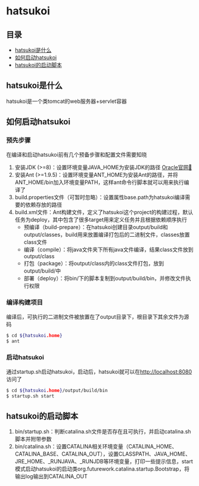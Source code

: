 # hatsukoi
## 目录
- [hatsukoi是什么](#hatsukoi是什么)
- [如何启动hatsukoi](#如何启动hatsukoi)
- [hatsukoi的启动脚本](#hatsukoi的启动脚本)
## hatsukoi是什么
hatsukoi是一个类tomcat的web服务器+servlet容器
## 如何启动hatsukoi
### 预先步骤
在编译和启动hatsukoi前有几个预备步骤和配置文件需要知晓
1. 安装JDK (>=8)：设置环境变量JAVA_HOME为安装JDK的路径 [Oracle官网🔗](https://www.oracle.com/java/technologies/downloads/)
2. 安装Ant (>=1.9.5)：设置环境变量ANT_HOME为安装Ant的路径，并将ANT_HOME/bin加入环境变量PATH，这样ant命令行脚本就可以用来执行编译了
3. build.properties文件（可暂时忽略）：设置属性base.path为hatsukoi编译需要的依赖存放的路径
4. build.xml文件：Ant构建文件，定义了hatsukoi这个project的构建过程，默认任务为deploy，其中包含了很多target用来定义任务并且根据依赖顺序执行
    - 预编译（build-prepare）：在hatsukoi创建目录output/build和output/classes，build用来放置编译打包后的二进制文件，classes放置class文件
    - 编译（compile）：将java文件夹下所有java文件编译，结果class文件放到output/class
    - 打包（package）：将output/class内的class文件打包，放到output/build/中
    - 部署（deploy）：将bin/下的脚本复制到output/build/bin，并修改文件执行权限

### 编译构建项目
编译后，可执行的二进制文件被放置在了output目录下，根目录下其余文件为源码
```bash
$ cd ${hatsukoi.home}
$ ant
```
### 启动hatsukoi
通过startup.sh启动hatsukoi，启动后，hatsukoi就可以在[http://localhost:8080](http://localhost:8080/)访问了
```bash
$ cd ${hatsukoi.home}/output/build/bin
$ startup.sh start
```
## hatsukoi的启动脚本
1. bin/startup.sh：判断catalina.sh文件是否存在且可执行，并启动catalina.sh脚本并附带参数
1. bin/catalina.sh：设置CATALINA相关环境变量（CATALINA_HOME、CATALINA_BASE、CATALINA_OUT），设置CLASSPATH、JAVA_HOME、JRE_HOME、_RUNJAVA、_RUNJDB等环境变量，打印一些提示信息，start模式启动hatsukoi的启动类org.futurework.catalina.startup.Bootstrap，将输出log输出到CATALINA_OUT

<!-- ![](./uml_diagram1.svg) -->